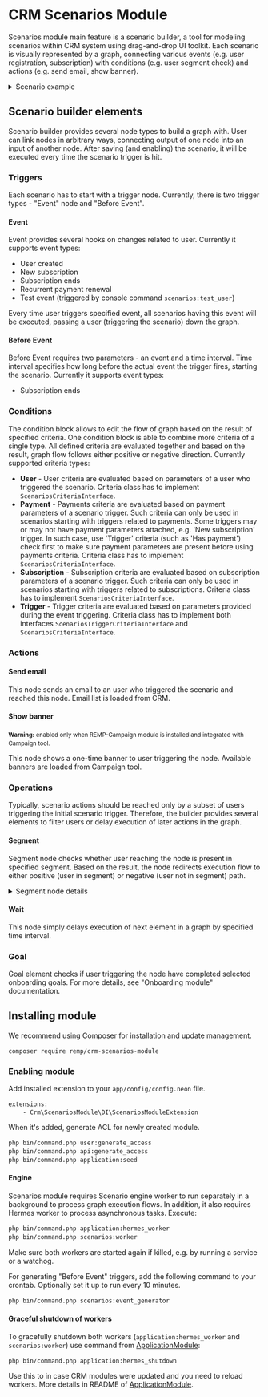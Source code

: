 # CRM Scenarios Module


Scenarios module main feature is a scenario builder, a tool for modeling scenarios within CRM system using drag-and-drop UI toolkit. 
Each scenario is visually represented by a graph, connecting various events (e.g. user registration, subscription) 
with conditions (e.g. user segment check) and actions (e.g. send email, show banner).

<details>
<summary>Scenario example</summary>

![Scenario goals overview](docs/scenario_example.png)

</details>

## Scenario builder elements

Scenario builder provides several node types to build a graph with. 
User can link nodes in arbitrary ways, connecting output of one node into an input of another node. 
After saving (and enabling) the scenario, it will be executed every time the scenario trigger is hit.    

### Triggers

Each scenario has to start with a trigger node. Currently, there is two trigger types - "Event" node and "Before Event".

#### Event

Event provides several hooks on changes related to user. Currently it supports event types:

- User created
- New subscription
- Subscription ends
- Recurrent payment renewal
- Test event (triggered by console command `scenarios:test_user`)

Every time user triggers specified event, all scenarios having this event will be executed, passing a user (triggering the scenario) down the graph.

#### Before Event

Before Event requires two parameters - an event and a time interval. Time interval specifies how long before the actual event the trigger fires, starting the scenario.
Currently it supports event types:

- Subscription ends

### Conditions

The condition block allows to edit the flow of graph based on the result of specified criteria. One condition block is able to combine more criteria of a single type. All defined criteria are evaluated together and based on the result, graph flow follows either positive or negative direction. Currently supported criteria types:

- **User** - User criteria are evaluated based on parameters of a user who triggered the scenario. Criteria class has to implement `ScenariosCriteriaInterface`.
- **Payment** - Payments criteria are evaluated based on payment parameters of a scenario trigger. Such criteria can only be used in scenarios starting with triggers related to payments. Some triggers may or may not have payment parameters attached, e.g. 'New subscription' trigger. In such case, use 'Trigger' criteria (such as 'Has payment') check first to make sure payment parameters are present before using payments criteria. Criteria class has to implement `ScenariosCriteriaInterface`.
- **Subscription** - Subscription criteria are evaluated based on subscription parameters of a scenario trigger. Such criteria can only be used in scenarios starting with triggers related to subscriptions. Criteria class has to implement `ScenariosCriteriaInterface`.
- **Trigger** - Trigger criteria are evaluated based on parameters provided during the event triggering. Criteria class has to implement both interfaces `ScenariosTriggerCriteriaInterface` and `ScenariosCriteriaInterface`.

### Actions

#### Send email

This node sends an email to an user who triggered the scenario and reached this node. Email list is loaded from CRM.  

#### Show banner 
<small><b>Warning:</b> enabled only when REMP-Campaign module is installed and integrated with Campaign tool.</small>

This node shows a one-time banner to user triggering the node. Available banners are loaded from Campaign tool.

### Operations

Typically, scenario actions should be reached only by a subset of users triggering the initial scenario trigger. 
Therefore, the builder provides several elements to filter users or delay execution of later actions in the graph.

#### Segment

Segment node checks whether user reaching the node is present in specified segment. Based on the result, the node redirects execution flow to either 
positive (user in segment) or negative (user not in segment) path. 

<details>
<summary>Segment node details</summary>

![Scenario goals overview](docs/segment_node_detail.png)

</details>


#### Wait 

This node simply delays execution of next element in a graph by specified time interval.

### Goal

Goal element checks if user triggering the node have completed selected onboarding goals. For more details, see "Onboarding module" documentation.

## Installing module

We recommend using Composer for installation and update management.

```shell
composer require remp/crm-scenarios-module
```

### Enabling module

Add installed extension to your `app/config/config.neon` file.

```neon
extensions:
    - Crm\ScenariosModule\DI\ScenariosModuleExtension
```

When it's added, generate ACL for newly created module.

```bash
php bin/command.php user:generate_access
php bin/command.php api:generate_access
php bin/command.php application:seed
```

#### Engine

Scenarios module requires Scenario engine worker to run separately in a background to process graph execution flows. 
In addition, it also requires Hermes worker to process asynchronous tasks.
Execute: 

```bash
php bin/command.php application:hermes_worker
php bin/command.php scenarios:worker
```

Make sure both workers are started again if killed, e.g. by running a service or a watchog.

For generating "Before Event" triggers, add the following command to your crontab. Optionally set it up to run every 10 minutes.

```bash
php bin/command.php scenarios:event_generator
```

#### Graceful shutdown of workers

To gracefully shutdown both workers (`application:hermes_worker` and `scenarios:worker`) use command from [ApplicationModule](https://github.com/remp2020/crm-application-module):

```shell
php bin/command.php application:hermes_shutdown
```

Use this to in case CRM modules were updated and you need to reload workers. More details in README of [ApplicationModule](https://github.com/remp2020/crm-application-module).
